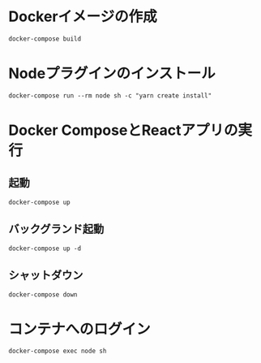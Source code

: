 # Dockerイメージの作成

```commandline
docker-compose build
```

# Nodeプラグインのインストール

```commandline
docker-compose run --rm node sh -c "yarn create install"
```

# Docker ComposeとReactアプリの実行

## 起動

```commandline
docker-compose up
```

## バックグランド起動

```commandline
docker-compose up -d
```

## シャットダウン

```commandline
docker-compose down
```

# コンテナへのログイン

```commandline
docker-compose exec node sh 
```